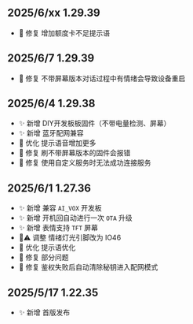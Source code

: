 


## 2025/6/xx 1.29.39

- 🐞 修复 增加额度卡不足提示语

## 2025/6/7 1.29.39

- 🐞 修复 不带屏幕版本对话过程中有情绪会导致设备重启

## 2025/6/4 1.29.38

- ✨ 新增 DIY开发板板固件（不带电量检测、屏幕）
- ✨ 新增 蓝牙配网兼容
- 💄 优化 提示语音增加更多 
- 🐞 修复 刷不带屏幕版本的固件会报错
- 🐞 修复 使用自定义服务时无法成功连接服务



## 2025/6/1 1.27.36

- ✨ 新增 兼容 `AI_VOX` 开发板
- ✨ 新增 开机回自动进行一次 `OTA` 升级  
- ✨ 新增 表情支持 `TFT` 屏幕 
- 🤔⚠️ 调整 情绪灯光引脚改为 IO46 
- 💄 优化 提示语优化 
- 🐞 修复 部分问题
- 🐞 修复 鉴权失败后自动清除秘钥进入配网模式



## 2025/5/17 1.22.35


- ✨ 新增 首版发布